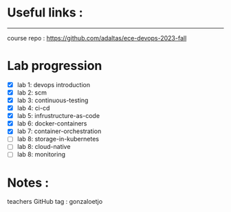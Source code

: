 # Useful links :

---

course repo : https://github.com/adaltas/ece-devops-2023-fall

# Lab progression

- [x] lab 1: devops introduction
- [x] lab 2: scm
- [x] lab 3: continuous-testing
- [x] lab 4: ci-cd
- [x] lab 5: infrustructure-as-code
- [x] lab 6: docker-containers
- [x] lab 7: container-orchestration
- [ ] lab 8: storage-in-kubernetes
- [ ] lab 8: cloud-native
- [ ] lab 8: monitoring

# Notes :

teachers GitHub tag : gonzaloetjo
